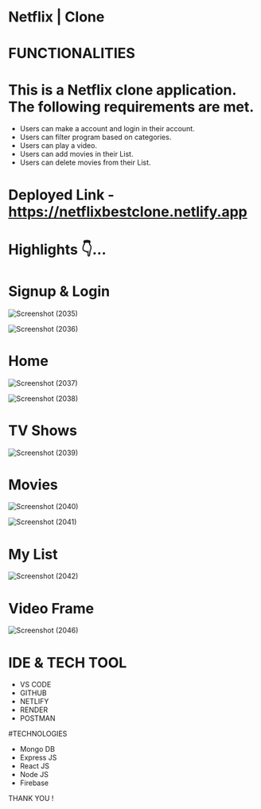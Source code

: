 # Netflix | Clone

# FUNCTIONALITIES

# This is a Netflix clone application. The following requirements are met.

- Users can make a account and login in their account.
- Users can filter program based on categories.
- Users can play a video.
- Users can add movies in their List.
- Users can delete movies from their List.


# Deployed Link -  https://netflixbestclone.netlify.app

# Highlights 👇…

# Signup & Login


![Screenshot (2035)](https://user-images.githubusercontent.com/108898197/211083753-dbbd7aee-036c-46a6-a77f-338df965ae3c.png)

![Screenshot (2036)](https://user-images.githubusercontent.com/108898197/211083881-ca8fe601-8a3c-460b-92b6-763fc6cdbdb1.png)


# Home

![Screenshot (2037)](https://user-images.githubusercontent.com/108898197/211084032-1f2ad4c4-5cca-4349-95ff-f07dbe9cd6e1.png)

![Screenshot (2038)](https://user-images.githubusercontent.com/108898197/211084110-4afaaa90-f0fb-47a7-ac58-155e61d61f3d.png)

# TV Shows 

![Screenshot (2039)](https://user-images.githubusercontent.com/108898197/211084410-ec59ab62-119f-4104-9e15-9cd3dfa9ae1d.png)



# Movies

![Screenshot (2040)](https://user-images.githubusercontent.com/108898197/211084639-08d192e8-0469-415a-9f61-97172efbcded.png)

![Screenshot (2041)](https://user-images.githubusercontent.com/108898197/211084750-1e9c62f1-d932-4603-babe-b123d4b288fe.png)


# My List

![Screenshot (2042)](https://user-images.githubusercontent.com/108898197/211084920-1db3301d-0a51-429e-9817-3bc49987dbbd.png)


# Video Frame

![Screenshot (2046)](https://user-images.githubusercontent.com/108898197/211085192-e3628edc-e403-4ac5-aca3-1a5c84081efa.png)



# IDE & TECH TOOL

- VS CODE
- GITHUB
- NETLIFY
- RENDER
- POSTMAN

#TECHNOLOGIES
- Mongo DB
- Express JS
- React JS
- Node JS
- Firebase



THANK YOU !

